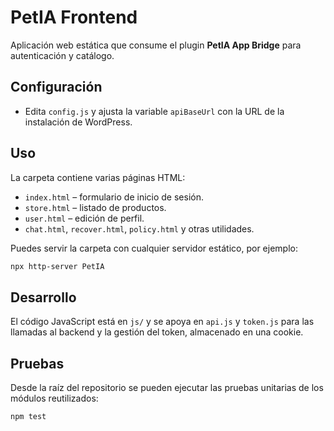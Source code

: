 # PetIA Frontend

Aplicación web estática que consume el plugin **PetIA App Bridge** para autenticación y catálogo.

## Configuración
- Edita `config.js` y ajusta la variable `apiBaseUrl` con la URL de la instalación de WordPress.

## Uso
La carpeta contiene varias páginas HTML:
- `index.html` – formulario de inicio de sesión.
- `store.html` – listado de productos.
- `user.html` – edición de perfil.
- `chat.html`, `recover.html`, `policy.html` y otras utilidades.

Puedes servir la carpeta con cualquier servidor estático, por ejemplo:

```bash
npx http-server PetIA
```

## Desarrollo
El código JavaScript está en `js/` y se apoya en `api.js` y `token.js` para las llamadas al backend y la gestión del token, almacenado en una cookie.

## Pruebas
Desde la raíz del repositorio se pueden ejecutar las pruebas unitarias de los módulos reutilizados:

```bash
npm test
```
